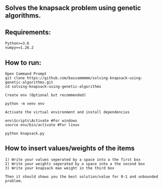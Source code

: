 ## Solves the knapsack problem using genetic algorithms.

## Requirements:
    Python>=3.6
    numpy==1.26.2

## How to run:
    Open Command Prompt
    git clone https://github.com/bassammmmm/solving-knapsack-using-genetic-algorithms.git
    cd solving-knapsack-using-genetic-algorithms

    Create env (Optional but recommended)

    python -m venv env
    
    Activate the virtual environment and install dependencies

    env\Scripts\Activate #For windows
    source env/bin/activate #For linux

    python knapsack.py

## How to insert values/weights of the items
    1) Write your values seperated by a space into a the first box
    2) Write your weights seperated by a space into a the second box
    3) Write your knapsack max weight in the third box

    Then it should shows you the best solution/value for 0-1 and unbounded problem.
